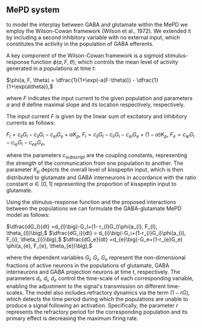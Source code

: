 

## MePD system

to model the interplay between GABA and glutamate within the MePD we employ the Wilson-Cowan framework (Wilson et al., 1972). We extended it by including a second inhibitory variable with no external input, which constitutes the activity in the population of GABA efferents.

A key component of the Wilson-Cowan framework is a sigmoid stimulus-response function $\phi(a, F, \theta)$, which controls the mean level of activity generated in a populations at time $t$:

$\phi(a, F, \theta) = \dfrac{1}{1+\exp(-a(F-\theta))}  - \dfrac{1}{1+\exp(a\theta)},$

where $F$ indicates the input current to the given population and parameters $a$ and $\theta$ define maximal slope and its location respectively, respectively.

The input current $F$ is given by the linear sum of excitatory and inhibitory currents as follows: 

$F_{l} = c_{ll}G_l-c_{il}G_i-c_{el}G_e+\alpha K_p,$ 
$F_{i} = c_{li}G_l-c_{ii}G_i- c_{ei}G_e+(1-\alpha)K_p,$
$F_{e} = c_{le}G_l-c_{ie}G_i-c_{ee}G_e,$ 

where the parameters $c_{\text{subscript}}$ are the coupling constants, representing the strength of the communication from one population to another. The parameter $K_p$ depicts the overall level of kisspeptin input, which is then distributed to glutamate and GABA interneurons in accordance with the ratio constant $\alpha \in [0,1]$ representing the proportion of kisspeptin input to glutamate.

Using the stimulus-response function and the proposed interactions between the populations we can formulate the GABA-glutamate MePD model as follows:

$\dfrac{dG_l}{dt} =d_{l}\big(-G_l+(1- r_{l}G_l)\phi(a_{l}, F_{l}, \theta_{l})\big),$ 
$\dfrac{dG_i}{dt} = d_{i}\big(-G_i+(1-r_{i}G_i)\phi(a_{i}, F_{i}, \theta_{i})\big),$
$\dfrac{dG_e}{dt} =d_{e}\big(-G_e+(1-r_{e}G_e) \phi(a_{e}, F_{e}, \theta_{e})\big),$


where the dependent variables $G_l$, $G_i$, $G_e$ represent the non-dimensional fractions of active neurons in the populations of glutamate, GABA interneurons and GABA projection neurons at time $t$, respectively. 
The parameters $d_{l}$, $d_{i}$, $d_{e}$ control the time-scale of each corresponding variable, enabling the adjustment to the signal's transmission on different time-scales.
The model also includes refractory dynamics via the term $(1-rG)$, which detects the time period during which the populations are unable to produce a signal following an activation.
Specifically, the parameter $r$ represents the refractory period for the corresponding population and its primary effect is decreasing the maximum firing rate. 

